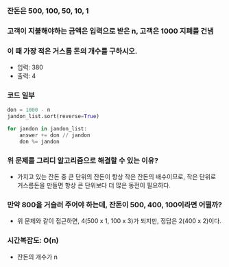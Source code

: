 ### 잔돈은 500, 100, 50, 10, 1

### 고객이 지불해야하는 금액은 입력으로 받은 n, 고객은 1000 지폐를 건냄

### 이 때 가장 적은 거스름 돈의 개수를 구하시오.

- 입력: 380
- 출력: 4

### 코드 일부

```python
don = 1000 - n
jandon_list.sort(reverse=True)

for jandon in jandon_list:
    answer += don // jandon
    don %= jandon
```

### 위 문제를 그리디 알고리즘으로 해결할 수 있는 이유?

- 가지고 있는 잔돈 중 큰 단위의 잔돈이 항상 작은 잔돈의 배수이므로, 작은 단위로 거스름돈을 만들면 항상 큰 단위보다 더 많은 동전이 필요하다.

### 만약 800을 거슬러 주어야 하는데, 잔돈이 500, 400, 100이라면 어떨까?

- 위 문제와 같이 접근하면, 4(500 x 1, 100 x 3)가 되지만, 정답은 2(400 x 2)이다.

### 시간복잡도: O(n)

- 잔돈의 개수가 n
